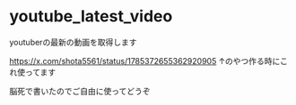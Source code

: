 # youtube_latest_video
youtuberの最新の動画を取得します

https://x.com/shota5561/status/1785372655362920905
↑のやつ作る時にこれ使ってます

脳死で書いたのでご自由に使ってどうぞ
